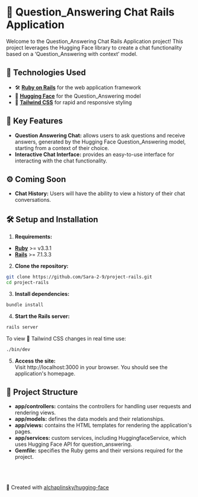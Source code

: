 # 🤖 Question_Answering Chat Rails Application

Welcome to the Question_Answering Chat Rails Application project! This project leverages the Hugging Face library to create a chat functionality based on a ‘Question_Answering with context’ model. 

## 🚀 Technologies Used

- 🛠️ **[Ruby on Rails](https://rubyonrails.org)** for the web application framework
- 🤗 **[Hugging Face](https://huggingface.co)** for the Question_Answering model
- 💎 **[Tailwind CSS](https://tailwindcss.com)** for rapid and responsive styling

## 🎨 Key Features

- **Question Answering Chat:** allows users to ask questions and receive answers, generated by the Hugging Face Question_Answering model, starting from a context of their choice.
- **Interactive Chat Interface:** provides an easy-to-use interface for interacting with the chat functionality. 

## ⚙️ Coming Soon 

- **Chat History:** Users will have the ability to view a history of their chat conversations.

## 🛠️ Setup and Installation

1. **Requirements:**<br>
- **[Ruby](https://www.ruby-lang.org/en/)** >= v3.3.1<br>
- **[Rails](https://rubyonrails.org/)** >= 7.1.3.3<br>

2. **Clone the repository:**
```sh
git clone https://github.com/Sara-2-9/project-rails.git
cd project-rails
```
3. **Install dependencies:**
```sh
bundle install
```
4. **Start the Rails server:**
```sh
rails server
```
To view 💎 Tailwind CSS changes in real time use: 
```sh
./bin/dev
```
5. **Access the site:**<br>
Visit http://localhost:3000 in your browser. You should see the application's homepage.

## 📂 Project Structure

- **app/controllers:** contains the controllers for handling user requests and rendering views.
- **app/models:** defines the data models and their relationships.
- **app/views:** contains the HTML templates for rendering the application's pages.
- **app/services:** custom services, including HuggingfaceService, which uses Hugging Face API for question_answering.
- **Gemfile:** specifies the Ruby gems and their versions required for the project.



<br>
<br>
<br>
🌻 Created with <a href="https://github.com/alchaplinsky/hugging-face/tree/main">alchaplinsky/hugging-face</a>
